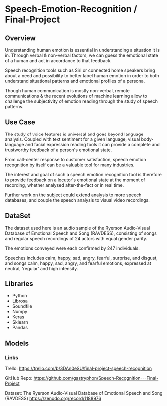 # Speech-Emotion-Recognition / Final-Project

## Overview

Understanding human emotion is essential in understanding a situation it is in. Through verbal & non-verbal factors, we can guess the emotional state of a human and act in accordance to that feedback. 

Speech recognition tools such as Siri or connected home speakers bring about a need and possibility to better label human emotion in order to both understand situational patterns and emotional profiles of a persona. 

Though human communication is mostly non-verbal, remote communications & the recent evolutions of machine learning allow to challenge the subjectivity of emotion reading through the study of speech patterns.

## Use Case

The study of voice features is universal and goes beyond language analysis. Coupled with text sentiment for a given language, visual body-language and facial expression reading tools it can provide a complete and trustworthy feedback of a person's emotional state.

From call-center response to customer satisfaction, speech emotion recognition by itself can be a valuable tool
for many industries. 

The interest and goal of such a speech emotion recognition tool is therefore to provide feedback on a locutor's emotional state at the moment of recording, whether analysed after-the-fact or in real time.

Further work on the subject could extend analysis to more speech databases, and couple the speech analysis to visual video recordings.

## DataSet

The dataset used here is an audio sample of the Ryerson Audio-Visual Database of Emotional Speech and Song (RAVDESS), 
consisting of songs and regular speech recordings of 24 actors with equal gender parity. 

The emotions conveyed were each confirmed by 247 individuals.

Speeches includes calm, happy, sad, angry, fearful, surprise, and disgust, and songs calm, happy, sad, angry, and fearful emotions,
expressed at neutral, 'regular' and high intensity.

## Libraries

- Python
- Librosa
- Soundfile
- Numpy
- Keras
- Sklearn
- Pandas

## Models


### Links

Trello: https://trello.com/b/3DAn0eSU/final-project-speech-recognition

GitHub Repo: https://github.com/gastryphon/Speech-Recognition---Final-Project

Dataset: The Ryerson Audio-Visual Database of Emotional Speech and Song (RAVDESS)
           https://zenodo.org/record/1188976
